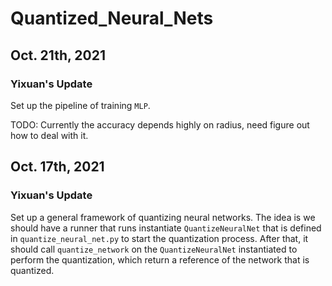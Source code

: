 # Quantized_Neural_Nets

## Oct. 21th, 2021

### Yixuan's Update

Set up the pipeline of training `MLP`. 

TODO: Currently the accuracy depends highly on radius, need figure out how to deal with it.

## Oct. 17th, 2021

### Yixuan's Update

Set up a general framework of quantizing neural networks.
The idea is we should have a runner that runs instantiate `QuantizeNeuralNet` 
that is defined in `quantize_neural_net.py` to start the quantization process.
After that, it should call `quantize_network` on the `QuantizeNeuralNet` 
instantiated to perform the quantization, which return a reference of the 
network that is quantized.
